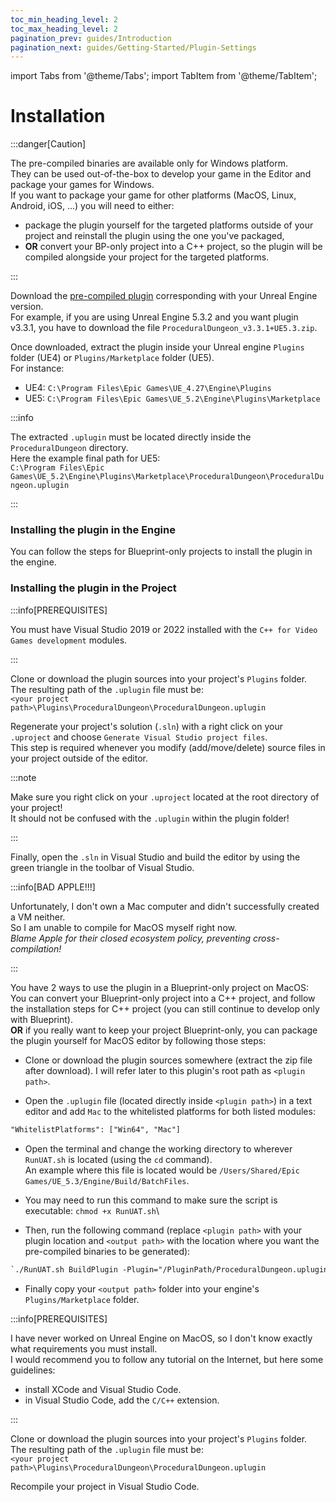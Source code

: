 ```yaml
---
toc_min_heading_level: 2
toc_max_heading_level: 2
pagination_prev: guides/Introduction
pagination_next: guides/Getting-Started/Plugin-Settings
---
```


<!-- markdownlint-disable MD041 -->

import Tabs from '@theme/Tabs';
import TabItem from '@theme/TabItem';

<!-- markdownlint-enable MD041 -->

# Installation

<!-- [BEGIN TABS] Windows | MacOS --> <Tabs groupId="os" queryString>
<!-- [BEGIN TAB ITEM] Windows --> <TabItem value="windows" label="Windows" default>
<!-- [BEGIN TABS] Blueprint | C++ --> <Tabs groupId="lang" queryString>
<!-- [BEGIN TAB ITEM] Blueprint --> <TabItem value="bp" label="BP-only Project" default>

:::danger[Caution]

The pre-compiled binaries are available only for Windows platform.\
They can be used out-of-the-box to develop your game in the Editor and package your games for Windows.\
If you want to package your game for other platforms (MacOS, Linux, Android, iOS, ...) you will need to either:

- package the plugin yourself for the targeted platforms outside of your project and reinstall the plugin using the one you've packaged,
- **OR** convert your BP-only project into a C++ project, so the plugin will be compiled alongside your project for the targeted platforms.

:::

Download the [pre-compiled plugin](https://github.com/BenPyton/ProceduralDungeon/releases/latest) corresponding with your Unreal Engine version.\
For example, if you are using Unreal Engine 5.3.2 and you want plugin v3.3.1, you have to download the file `ProceduralDungeon_v3.3.1+UE5.3.zip`.

Once downloaded, extract the plugin inside your Unreal engine `Plugins` folder (UE4) or `Plugins/Marketplace` folder (UE5).\
For instance:

- UE4: `C:\Program Files\Epic Games\UE_4.27\Engine\Plugins`
- UE5: `C:\Program Files\Epic Games\UE_5.2\Engine\Plugins\Marketplace`

:::info

The extracted `.uplugin` must be located directly inside the `ProceduralDungeon` directory.\
Here the example final path for UE5:\
`C:\Program Files\Epic Games\UE_5.2\Engine\Plugins\Marketplace\ProceduralDungeon\ProceduralDungeon.uplugin`

:::

<!-- [END TAB ITEM] Blueprint --> </TabItem>
<!-- [BEGIN TAB ITEM] C++ --> <TabItem value="cpp" label="C++ Project">

### Installing the plugin in the Engine

You can follow the steps for Blueprint-only projects to install the plugin in the engine.

### Installing the plugin in the Project

:::info[PREREQUISITES]

You must have Visual Studio 2019 or 2022 installed with the `C++ for Video Games development` modules.

:::

Clone or download the plugin sources into your project's `Plugins` folder.\
The resulting path of the `.uplugin` file must be:\
`<your project path>\Plugins\ProceduralDungeon\ProceduralDungeon.uplugin`

Regenerate your project's solution (`.sln`) with a right click on your `.uproject` and choose `Generate Visual Studio project files`.\
This step is required whenever you modify (add/move/delete) source files in your project outside of the editor.

:::note

Make sure you right click on your `.uproject` located at the root directory of your project!\
It should not be confused with the `.uplugin` within the plugin folder!

:::

Finally, open the `.sln` in Visual Studio and build the editor by using the green triangle in the toolbar of Visual Studio.

<!-- [END TAB ITEM] C++ --> </TabItem>
<!-- [END TABS] Blueprint | C++ --> </Tabs>
<!-- [END TAB ITEM] Windows --> </TabItem>

<!-- [BEGIN TAB ITEM] MacOS++ --> <TabItem value="macos" label="MacOS" default>
<!-- [BEGIN TABS] Blueprint | C++ --> <Tabs groupId="lang" queryString>
<!-- [BEGIN TAB ITEM] Blueprint --> <TabItem value="bp" label="BP-only Project" default>

:::info[BAD APPLE!!!]

Unfortunately, I don't own a Mac computer and didn't successfully created a VM neither.\
So I am unable to compile for MacOS myself right now.\
*Blame Apple for their closed ecosystem policy, preventing cross-compilation!*

:::

You have 2 ways to use the plugin in a Blueprint-only project on MacOS:\
You can convert your Blueprint-only project into a C++ project, and follow the installation steps for C++ project (you can still continue to develop only with Blueprint).\
**OR** if you really want to keep your project Blueprint-only, you can package the plugin yourself for MacOS editor by following those steps:

- Clone or download the plugin sources somewhere (extract the zip file after download). I will refer later to this plugin's root path as `<plugin path>`.

- Open the `.uplugin` file (located directly inside `<plugin path>`) in a text editor and add `Mac` to the whitelisted platforms for both listed modules:

```txt
"WhitelistPlatforms": ["Win64", "Mac"]
```

- Open the terminal and change the working directory to wherever `RunUAT.sh` is located (using the `cd` command).\
An example where this file is located would be `/Users/Shared/Epic Games/UE_5.3/Engine/Build/BatchFiles`.

- You may need to run this command to make sure the script is executable: `chmod +x RunUAT.sh`\

- Then, run the following command (replace `<plugin path>` with your plugin location and `<output path>` with the location where you want the pre-compiled binaries to be generated):

```txt
`./RunUAT.sh BuildPlugin -Plugin="/PluginPath/ProceduralDungeon.uplugin" -Package="/OutputPath" -Rocket -TargetPlatforms=Mac
```

- Finally copy your `<output path>` folder into your engine's `Plugins/Marketplace` folder.

<!-- [END TAB ITEM] Blueprint --> </TabItem>
<!-- [BEGIN TAB ITEM] C++ --> <TabItem value="cpp" label="C++ Project">

:::info[PREREQUISITES]

I have never worked on Unreal Engine on MacOS, so I don't know exactly what requirements you must install.\
I would recommend you to follow any tutorial on the Internet, but here some guidelines:

- install XCode and Visual Studio Code.
- in Visual Studio Code, add the `C/C++` extension.

:::

Clone or download the plugin sources into your project's `Plugins` folder.\
The resulting path of the `.uplugin` file must be:\
`<your project path>\Plugins\ProceduralDungeon\ProceduralDungeon.uplugin`

Recompile your project in Visual Studio Code.

<!-- [END TAB ITEM] C++ --> </TabItem>
<!-- [END TABS] Blueprint | C++ --> </Tabs>
<!-- [END TAB ITEM] MacOS --> </TabItem>
<!-- [END TABS] Windows | MacOS --> </Tabs>
